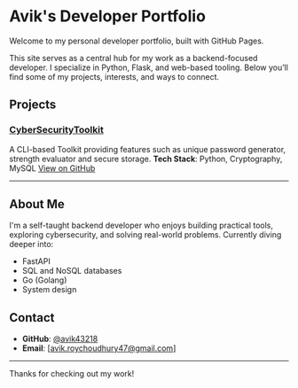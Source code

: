 # Avik's Developer Portfolio

Welcome to my personal developer portfolio, built with GitHub Pages.

This site serves as a central hub for my work as a backend-focused developer. I specialize in Python, Flask, and web-based tooling. Below you’ll find some of my projects, interests, and ways to connect.

## Projects

### [CyberSecurityToolkit](https://avik43218.github.io/CyberSecurityToolkit/)
A CLI-based Toolkit providing features such as unique password generator, strength evaluator and secure storage.
**Tech Stack**: Python, Cryptography, MySQL
[View on GitHub](https://github.com/avik43218/CyberSecurityToolkit)

---

## About Me

I'm a self-taught backend developer who enjoys building practical tools, exploring cybersecurity, and solving real-world problems. Currently diving deeper into:

- FastAPI
- SQL and NoSQL databases
- Go (Golang)
- System design

## Contact

- **GitHub**: [@avik43218](https://github.com/avik43218)  
- **Email**: [avik.roychoudhury47@gmail.com]

---

Thanks for checking out my work!
